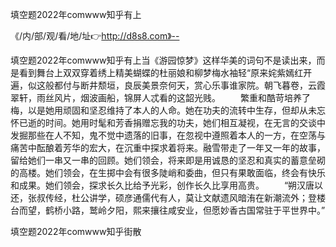 填空题2022年comwww知乎有上

《/内/部/观/看/地/址👉http://d8s8.com》--

填空题2022年comwww知乎有上当《游园惊梦》这样华美的词句不是读出来，而是看到舞台上双双穿着绣上精美蝴蝶的杜丽娘和柳梦梅水袖轻“原来姹紫嫣红开遍，似这般都付与断井颓垣，良辰美景奈何天，赏心乐事谁家院。朝飞暮卷，云霞翠轩，雨丝风片，烟波画船，锦屏人忒看的这韶光贱。
　　繁重和酷苛培养了梅，以是她用顽固和坚忍维持了本人的人命。她在功夫的流转中生存，但却从未忘怀已逝的时间。她用时髦和芳香捐赠忘我的功夫，她们相互凝视，在无言的交谈中发掘那些在人不知，鬼不觉中遗落的旧事，在忽视中遵照着本人的一方，在空荡与痛苦中酝酿着芳华的宏大，在沉重中探求着将来。融雪带走了一年又一年的故事，留给她们一串又一串的回顾。她们领会，将来即是用诚恳的坚忍和真实的蓄意垒砌的高楼。她们领会，在生掷中会有很多陡峭和委曲，但只有果敢面临，终会有快乐和成果。她们领会，探求长久比给予光彩，创作长久比享用高贵。
　　“朔汉唐以还，张叔传经，杜公讲学，硕彦通儒代有人，莫让文献遗风暗洧在新潮流外；登楼台而望，鹤桥小路，鹫岭夕阳，熙来攘往咸安业，但愿妙香古国常驻于平世界中。”





填空题2022年comwww知乎街散
